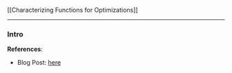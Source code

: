 [[Characterizing Functions for Optimizations]]

---
### **Intro**


**References**: 
* Blog Post: [here](http://xingyuzhou.org/blog/notes/strong-convexity)
